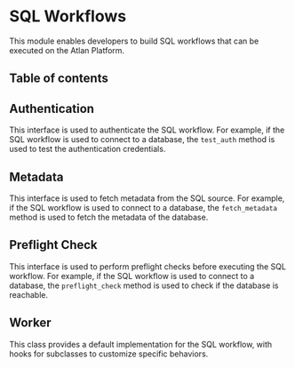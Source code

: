 # SQL Workflows

This module enables developers to build SQL workflows that can be executed on the Atlan Platform.

## Table of contents


## Authentication
This interface is used to authenticate the SQL workflow. For example, if the SQL workflow is used to connect to a database, the `test_auth` method is used to test the authentication credentials.

## Metadata
This interface is used to fetch metadata from the SQL source. For example, if the SQL workflow is used to connect to a database, the `fetch_metadata` method is used to fetch the metadata of the database.


## Preflight Check
This interface is used to perform preflight checks before executing the SQL workflow. For example, if the SQL workflow is used to connect to a database, the `preflight_check` method is used to check if the database is reachable.


## Worker
This class provides a default implementation for the SQL workflow, with hooks for subclasses to customize specific behaviors.
